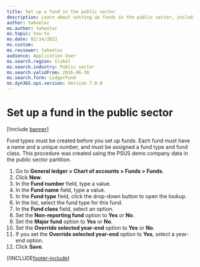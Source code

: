 ```yaml
--- 
title: Set up a fund in the public sector
description: Learn about setting up funds in the public sector, including a step-by-step process that uses the PSUS demo data company in the public sector partition.
author: twheeloc
ms.author: twheeloc
ms.topic: how-to
ms.date: 02/14/2022
ms.custom:
ms.reviewer: twheeloc    
audience: Application User  
ms.search.region: Global
ms.search.industry: Public sector
ms.search.validFrom: 2016-06-30
ms.search.form: LedgerFund
ms.dyn365.ops.version: Version 7.0.0 
---
```


# Set up a fund in the public sector

[!include [banner](../../includes/banner.md)]

Fund types must be created before you set up funds. Each fund must have a name and a unique number, and must be assigned a fund type and fund class. This procedure was created using the PSUS demo company data in the public sector partition.

1. Go to **General ledger > Chart of accounts > Funds > Funds**.
2. Click **New**.
3. In the **Fund number** field, type a value.
4. In the **Fund name** field, type a value.
5. In the **Fund type** field, click the drop-down button to open the lookup.
6. In the list, select the fund type for this fund.
7. In the **Fund class** field, select an option.
8. Set the **Non-reporting fund** option to **Yes** or **No**.
9. Set the **Major fund** option to **Yes** or **No**.
10. Set the **Override selected year-end** option to **Yes** or **No**.
11. If you set the **Override selected year-end** option to **Yes**, select a year-end option.
12. Click **Save**.



[!INCLUDE[footer-include](../../../includes/footer-banner.md)]
